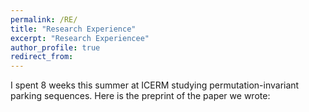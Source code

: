 ```yaml
---
permalink: /RE/
title: "Research Experience"
excerpt: "Research Experiencee"
author_profile: true
redirect_from: 
---
```


I spent 8 weeks this summer at ICERM studying permutation-invariant parking sequences. Here is the preprint of the paper we wrote:

